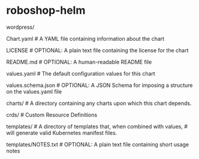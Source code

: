 # roboshop-helm

wordpress/

  Chart.yaml          # A YAML file containing information about the chart

  LICENSE             # OPTIONAL: A plain text file containing the license for the chart

  README.md           # OPTIONAL: A human-readable README file

  values.yaml         # The default configuration values for this chart

  values.schema.json  # OPTIONAL: A JSON Schema for imposing a structure on the values.yaml file

  charts/             # A directory containing any charts upon which this chart depends.

  crds/               # Custom Resource Definitions

  templates/          # A directory of templates that, when combined with values,
                      # will generate valid Kubernetes manifest files.
                      
  templates/NOTES.txt # OPTIONAL: A plain text file containing short usage notes